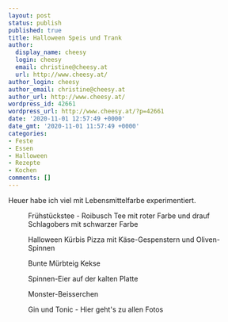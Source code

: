 ```yaml
---
layout: post
status: publish
published: true
title: Halloween Speis und Trank
author:
  display_name: cheesy
  login: cheesy
  email: christine@cheesy.at
  url: http://www.cheesy.at/
author_login: cheesy
author_email: christine@cheesy.at
author_url: http://www.cheesy.at/
wordpress_id: 42661
wordpress_url: http://www.cheesy.at/?p=42661
date: '2020-11-01 12:57:49 +0000'
date_gmt: '2020-11-01 11:57:49 +0000'
categories:
- Feste
- Essen
- Halloween
- Rezepte
- Kochen
comments: []
---
```

<!-- wp:paragraph -->
Heuer habe ich viel mit Lebensmittelfarbe experimentiert.
<!-- /wp:paragraph -->
<!-- wp:image {"id":42643} -->
<figure class="wp-block-image"><img src="http://www.cheesy.at/wp-content/uploads/Halloween-Food-001.jpg" alt="" class="wp-image-42643"><br>
<figcaption>Frühstückstee - Roibusch Tee mit roter Farbe und drauf Schlagobers mit schwarzer Farbe</figcaption>
</figure>
<!-- /wp:image -->
<!-- wp:image {"id":42647} -->
<figure class="wp-block-image"><img src="http://www.cheesy.at/wp-content/uploads/Halloween-Food-005.jpg" alt="" class="wp-image-42647"><br>
<figcaption>Halloween Kürbis Pizza mit Käse-Gespenstern und Oliven-Spinnen</figcaption>
</figure>
<!-- /wp:image -->
<!-- wp:image {"id":42651} -->
<figure class="wp-block-image"><img src="http://www.cheesy.at/wp-content/uploads/Halloween-Food-009.jpg" alt="" class="wp-image-42651"><br>
<figcaption>Bunte Mürbteig Kekse<br></figcaption>
</figure>
<!-- /wp:image -->
<!-- wp:image {"id":42655} -->
<figure class="wp-block-image"><img src="http://www.cheesy.at/wp-content/uploads/Halloween-Food-013.jpg" alt="" class="wp-image-42655"><br>
<figcaption>Spinnen-Eier auf der kalten Platte<br></figcaption>
</figure>
<!-- /wp:image -->
<!-- wp:image {"id":42656} -->
<figure class="wp-block-image"><img src="http://www.cheesy.at/wp-content/uploads/Halloween-Food-014.jpg" alt="" class="wp-image-42656"><br>
<figcaption>Monster-Beisserchen<br></figcaption>
</figure>
<!-- /wp:image -->
<!-- wp:image {"id":42644,"linkDestination":"custom"} -->
<figure class="wp-block-image"><a href="Fr%C3%BChst%C3%BCckstee%20-%20Roibusch%20Tee%20mit%20roter%20Farbe%20und%20drauf%20Schlagobers%20mit%20schwarzer%20Farbe"><img src="http://www.cheesy.at/wp-content/uploads/Halloween-Food-002.jpg" alt="" class="wp-image-42644"></a><br>
<figcaption>Gin und Tonic - Hier geht's zu allen Fotos</figcaption>
</figure>
<!-- /wp:image -->
